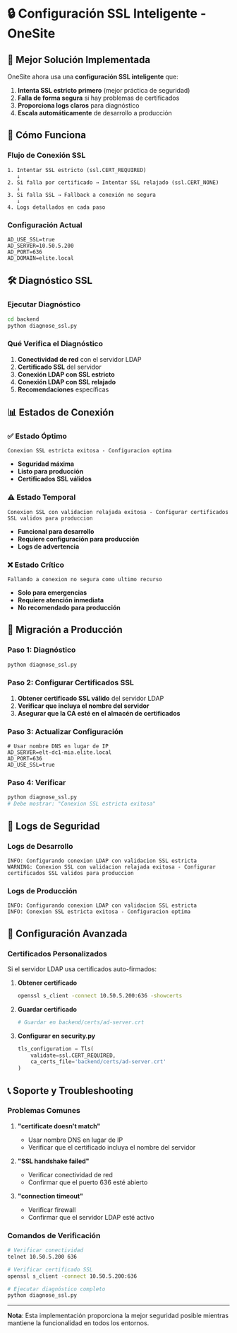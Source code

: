 # 🔒 Configuración SSL Inteligente - OneSite

## 🎯 **Mejor Solución Implementada**

OneSite ahora usa una **configuración SSL inteligente** que:

1. **Intenta SSL estricto primero** (mejor práctica de seguridad)
2. **Falla de forma segura** si hay problemas de certificados
3. **Proporciona logs claros** para diagnóstico
4. **Escala automáticamente** de desarrollo a producción

## 🔄 **Cómo Funciona**

### **Flujo de Conexión SSL**
```
1. Intentar SSL estricto (ssl.CERT_REQUIRED)
   ↓
2. Si falla por certificado → Intentar SSL relajado (ssl.CERT_NONE)
   ↓
3. Si falla SSL → Fallback a conexión no segura
   ↓
4. Logs detallados en cada paso
```

### **Configuración Actual**
```env
AD_USE_SSL=true
AD_SERVER=10.50.5.200
AD_PORT=636
AD_DOMAIN=elite.local
```

## 🛠️ **Diagnóstico SSL**

### **Ejecutar Diagnóstico**
```bash
cd backend
python diagnose_ssl.py
```

### **Qué Verifica el Diagnóstico**
1. **Conectividad de red** con el servidor LDAP
2. **Certificado SSL** del servidor
3. **Conexión LDAP con SSL estricto**
4. **Conexión LDAP con SSL relajado**
5. **Recomendaciones** específicas

## 📊 **Estados de Conexión**

### **✅ Estado Óptimo**
```
Conexion SSL estricta exitosa - Configuracion optima
```
- **Seguridad máxima**
- **Listo para producción**
- **Certificados SSL válidos**

### **⚠️ Estado Temporal**
```
Conexion SSL con validacion relajada exitosa - Configurar certificados SSL validos para produccion
```
- **Funcional para desarrollo**
- **Requiere configuración para producción**
- **Logs de advertencia**

### **❌ Estado Crítico**
```
Fallando a conexion no segura como ultimo recurso
```
- **Solo para emergencias**
- **Requiere atención inmediata**
- **No recomendado para producción**

## 🚀 **Migración a Producción**

### **Paso 1: Diagnóstico**
```bash
python diagnose_ssl.py
```

### **Paso 2: Configurar Certificados SSL**
1. **Obtener certificado SSL válido** del servidor LDAP
2. **Verificar que incluya el nombre del servidor**
3. **Asegurar que la CA esté en el almacén de certificados**

### **Paso 3: Actualizar Configuración**
```env
# Usar nombre DNS en lugar de IP
AD_SERVER=elt-dc1-mia.elite.local
AD_PORT=636
AD_USE_SSL=true
```

### **Paso 4: Verificar**
```bash
python diagnose_ssl.py
# Debe mostrar: "Conexion SSL estricta exitosa"
```

## 📝 **Logs de Seguridad**

### **Logs de Desarrollo**
```
INFO: Configurando conexion LDAP con validacion SSL estricta
WARNING: Conexion SSL con validacion relajada exitosa - Configurar certificados SSL validos para produccion
```

### **Logs de Producción**
```
INFO: Configurando conexion LDAP con validacion SSL estricta
INFO: Conexion SSL estricta exitosa - Configuracion optima
```

## 🔧 **Configuración Avanzada**

### **Certificados Personalizados**
Si el servidor LDAP usa certificados auto-firmados:

1. **Obtener certificado**
   ```bash
   openssl s_client -connect 10.50.5.200:636 -showcerts
   ```

2. **Guardar certificado**
   ```bash
   # Guardar en backend/certs/ad-server.crt
   ```

3. **Configurar en security.py**
   ```python
   tls_configuration = Tls(
       validate=ssl.CERT_REQUIRED,
       ca_certs_file='backend/certs/ad-server.crt'
   )
   ```

## 📞 **Soporte y Troubleshooting**

### **Problemas Comunes**

1. **"certificate doesn't match"**
   - Usar nombre DNS en lugar de IP
   - Verificar que el certificado incluya el nombre del servidor

2. **"SSL handshake failed"**
   - Verificar conectividad de red
   - Confirmar que el puerto 636 esté abierto

3. **"connection timeout"**
   - Verificar firewall
   - Confirmar que el servidor LDAP esté activo

### **Comandos de Verificación**
```bash
# Verificar conectividad
telnet 10.50.5.200 636

# Verificar certificado SSL
openssl s_client -connect 10.50.5.200:636

# Ejecutar diagnóstico completo
python diagnose_ssl.py
```

---

**Nota**: Esta implementación proporciona la mejor seguridad posible mientras mantiene la funcionalidad en todos los entornos. 